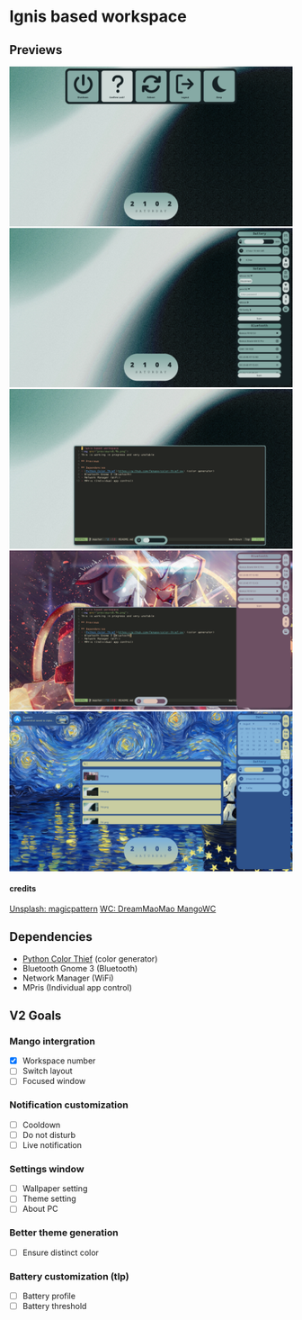# Ignis based workspace

## Previews
<img src="preview/v1_p1.png">
<img src="preview/v1_p2.png">
<img src="preview/v1_p3.png">
<img src="preview/v1_p4.png">
<img src="preview/v1_p5.png">

#### credits
[Unsplash: magicpattern](https://unsplash.com/photos/a-blurry-photo-of-a-clock-on-a-wall-87PP9Zd7MNo)
[WC: DreamMaoMao MangoWC](https://github.com/DreamMaoMao/mangowc)

## Dependencies
- [Python Color Thief](https://github.com/fengsp/color-thief-py) (color generator)
- Bluetooth Gnome 3 (Bluetooth)
- Network Manager (WiFi)
- MPris (Individual app control)

## V2 Goals
### Mango intergration
- [x] Workspace number
- [ ] Switch layout
- [ ] Focused window

### Notification customization
- [ ] Cooldown
- [ ] Do not disturb
- [ ] Live notification

### Settings window
- [ ] Wallpaper setting
- [ ] Theme setting
- [ ] About PC

### Better theme generation
- [ ] Ensure distinct color

### Battery customization (tlp)
- [ ] Battery profile
- [ ] Battery threshold
